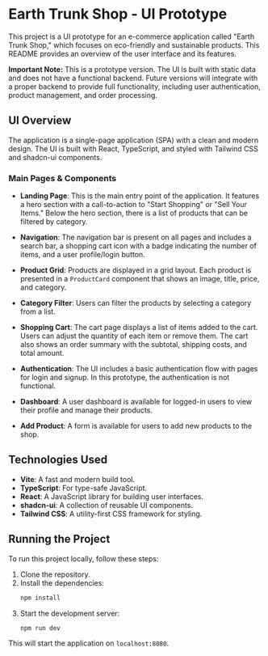 # Earth Trunk Shop - UI Prototype

This project is a UI prototype for an e-commerce application called "Earth Trunk Shop," which focuses on eco-friendly and sustainable products. This README provides an overview of the user interface and its features.

**Important Note:** This is a prototype version. The UI is built with static data and does not have a functional backend. Future versions will integrate with a proper backend to provide full functionality, including user authentication, product management, and order processing.

## UI Overview

The application is a single-page application (SPA) with a clean and modern design. The UI is built with React, TypeScript, and styled with Tailwind CSS and shadcn-ui components.

### Main Pages & Components

*   **Landing Page**: This is the main entry point of the application. It features a hero section with a call-to-action to "Start Shopping" or "Sell Your Items." Below the hero section, there is a list of products that can be filtered by category.

*   **Navigation**: The navigation bar is present on all pages and includes a search bar, a shopping cart icon with a badge indicating the number of items, and a user profile/login button.

*   **Product Grid**: Products are displayed in a grid layout. Each product is presented in a `ProductCard` component that shows an image, title, price, and category.

*   **Category Filter**: Users can filter the products by selecting a category from a list.

*   **Shopping Cart**: The cart page displays a list of items added to the cart. Users can adjust the quantity of each item or remove them. The cart also shows an order summary with the subtotal, shipping costs, and total amount.

*   **Authentication**: The UI includes a basic authentication flow with pages for login and signup. In this prototype, the authentication is not functional.

*   **Dashboard**: A user dashboard is available for logged-in users to view their profile and manage their products.

*   **Add Product**: A form is available for users to add new products to the shop.

## Technologies Used

*   **Vite**: A fast and modern build tool.
*   **TypeScript**: For type-safe JavaScript.
*   **React**: A JavaScript library for building user interfaces.
*   **shadcn-ui**: A collection of reusable UI components.
*   **Tailwind CSS**: A utility-first CSS framework for styling.

## Running the Project

To run this project locally, follow these steps:

1.  Clone the repository.
2.  Install the dependencies:
    ```sh
    npm install
    ```
3.  Start the development server:
    ```sh
    npm run dev
    ```

This will start the application on `localhost:8080`.
